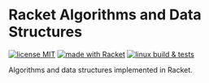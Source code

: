 # Racket Algorithms and Data Structures

[![license MIT][0]][1]
[![made with Racket][2]][3]
[![linux build & tests][4]][5]

Algorithms and data structures implemented in Racket.

[0]: https://badgen.net/github/license/JCPedroza/algorithms-and-data-structures-ts
[1]: https://en.wikipedia.org/wiki/MIT_License
[2]: https://img.shields.io/badge/-Made%20with%20Racket-darkred?logo=racket
[3]: https://racket-lang.org
[4]: https://github.com/JCPedroza/algorithms-and-data-structures-rkt/actions/workflows/linux.yml/badge.svg
[5]: https://github.com/JCPedroza/algorithms-and-data-structures-rkt/actions/workflows/linux.yml
